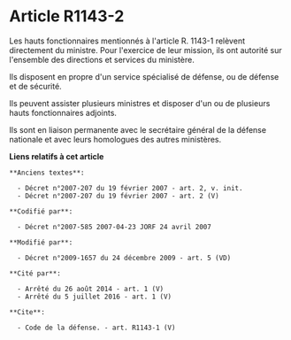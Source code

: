 # Article R1143-2

Les hauts fonctionnaires mentionnés à l'article R. 1143-1 relèvent directement du ministre. Pour l'exercice de leur mission,
ils ont autorité sur l'ensemble des directions et services du ministère. 

Ils disposent en propre d'un service spécialisé de défense, ou de défense et de sécurité. 

Ils peuvent assister plusieurs ministres et disposer d'un ou de plusieurs hauts fonctionnaires adjoints. 

Ils sont en liaison permanente avec le secrétaire général de la défense nationale et avec leurs homologues des autres
ministères.

**Liens relatifs à cet article**

	**Anciens textes**:

	  - Décret n°2007-207 du 19 février 2007 - art. 2, v. init.
	  - Décret n°2007-207 du 19 février 2007 - art. 2 (V)

	**Codifié par**:

	  - Décret n°2007-585 2007-04-23 JORF 24 avril 2007

	**Modifié par**:

	  - Décret n°2009-1657 du 24 décembre 2009 - art. 5 (VD)

	**Cité par**:

	  - Arrêté du 26 août 2014 - art. 1 (V)
	  - Arrêté du 5 juillet 2016 - art. 1 (V)

	**Cite**:

	  - Code de la défense. - art. R1143-1 (V)
